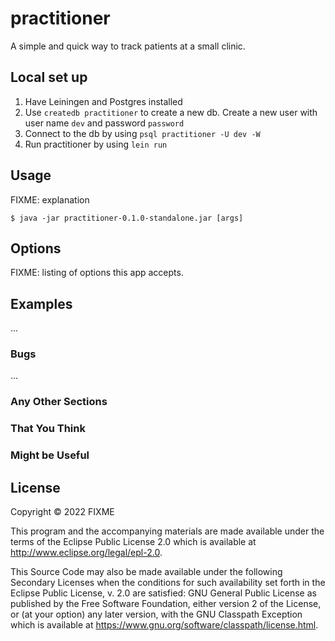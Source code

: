 # practitioner

A simple and quick way to track patients at a small clinic.

## Local set up
1. Have Leiningen and Postgres installed 
2. Use `createdb practitioner` to create a new db. Create a new user with user name `dev` and password `password`
3. Connect to the db by using `psql practitioner -U dev -W`
4. Run practitioner by using `lein run`
## Usage

FIXME: explanation

    $ java -jar practitioner-0.1.0-standalone.jar [args]

## Options

FIXME: listing of options this app accepts.

## Examples

...

### Bugs

...

### Any Other Sections
### That You Think
### Might be Useful

## License

Copyright © 2022 FIXME

This program and the accompanying materials are made available under the
terms of the Eclipse Public License 2.0 which is available at
http://www.eclipse.org/legal/epl-2.0.

This Source Code may also be made available under the following Secondary
Licenses when the conditions for such availability set forth in the Eclipse
Public License, v. 2.0 are satisfied: GNU General Public License as published by
the Free Software Foundation, either version 2 of the License, or (at your
option) any later version, with the GNU Classpath Exception which is available
at https://www.gnu.org/software/classpath/license.html.
